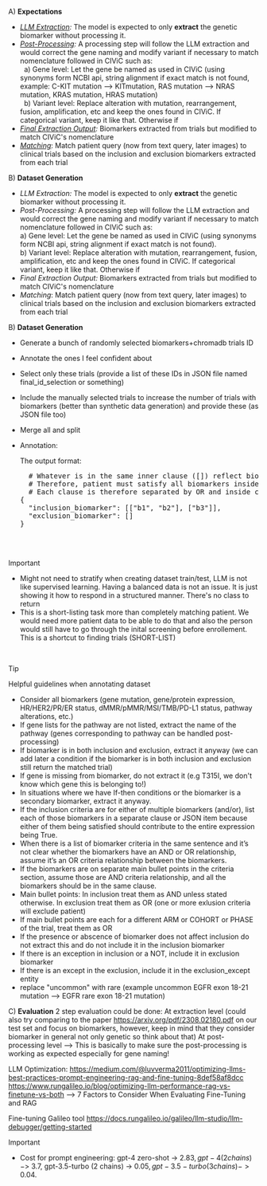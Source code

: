 A) **Expectations**
  - _<ins>LLM Extraction</ins>:_ The model is expected to only **extract** the genetic biomarker without processing it.
  - _<ins>Post-Processing</ins>:_ A processing step will follow the LLM extraction and would correct the gene naming and modify variant if necessary to match nomenclature followed in CIViC such as: <br>
    &nbsp; a) Gene level: Let the gene be named as used in CIViC (using synonyms form NCBI api, string alignment if exact match is not found, example: C-KIT mutation --> KITmutation, RAS mutation --> NRAS mutation, KRAS mutation, HRAS mutation) <br>
    &nbsp; b) Variant level: Replace alteration with mutation, rearrangement, fusion, amplification, etc and keep the ones found in CIViC. If categorical variant, keep it like that. Otherwise if 
  - _<ins>Final Extraction Output</ins>:_ Biomarkers extracted from trials but modified to match CIViC's nomenclature
  - _<ins>Matching</ins>_: Match patient query (now from text query, later images) to clinical trials based on the inclusion and exclusion biomarkers extracted from each trial

B) **Dataset Generation**

  - _LLM Extraction:_ The model is expected to only **extract** the genetic biomarker without processing it.
  - _Post-Processing:_ A processing step will follow the LLM extraction and would correct the gene naming and modify variant if necessary to match nomenclature followed in CIViC such as: <br>
        a) Gene level: Let the gene be named as used in CIViC (using synonyms form NCBI api, string alignment if exact match is not found).<br>
        b) Variant level: Replace alteration with mutation, rearrangement, fusion, amplification, etc and keep the ones found in CIViC. If categorical variant, keep it like that. Otherwise if 
  - _Final Extraction Output:_ Biomarkers extracted from trials but modified to match CIViC's nomenclature
  - _Matching_: Match patient query (now from text query, later images) to clinical trials based on the inclusion and exclusion biomarkers extracted from each trial


B) **Dataset Generation**
- Generate a bunch of randomly selected biomarkers+chromadb trials ID
- Annotate the ones I feel confident about
- Select only these trials (provide a list of these IDs in JSON file named final_id_selection or something)
- Include the manually selected trials to increase the number of trials with biomarkers (better than synthetic data generation) and provide these (as JSON file too)
- Merge all and split
- Annotation:
  
  The output format:
  <pre>
    # Whatever is in the same inner clause ([]) reflect biomarkers that should exist together to render patient eligible (logic AND).
    # Therefore, patient must satisfy all biomarkers inside one of the clauses to be eligible.
    # Each clause is therefore separated by OR and inside clause biomarkers are separated by AND
  {
    "inclusion_biomarker": [["b1", "b2"], ["b3"]],
    "exclusion_biomarker": []
  }</pre>

<br><br>

>[!IMPORTANT]
> - Might not need to stratify when creating dataset train/test, LLM is not like supervised learning. Having a balanced data is not an issue. It is just showing it how to respond in a structured manner. There's no class to return</span>
> - This is a short-listing task more than completely matching patient. We would need more patient data to be able to do that and also the person would still have to go through the inital screening before enrollement. This is a shortcut to finding trials (SHORT-LIST)

<br>

> [!TIP]
> Helpful guidelines when annotating dataset
> - Consider all biomarkers (gene mutation, gene/protein expression, HR/HER2/PR/ER status, dMMR/pMMR/MSI/TMB/PD-L1 status, pathway alterations, etc.)
> - If gene lists for the pathway are not listed, extract the name of the pathway (genes corresponding to pathway can be handled post-processing)
> - If biomarker is in both inclusion and exclusion, extract it anyway (we can add later a condition if the biomarker is in both inclusion and exclusion still return the matched trial)
> - If gene is missing from biomarker, do not extract it (e.g T315I, we don't know which gene this is belonging to!)
> - In situations where we have If-then conditions or the biomarker is a secondary biomarker, extract it anyway.
> - If the inclusion criteria are for either of multiple biomarkers (and/or), list each of those biomarkers in a separate clause or JSON item because either of them being satisfied should contribute to the entire expression being True.
> - When there is a list of biomarker criteria in the same sentence and it’s not clear whether the biomarkers have an AND or OR relationship, assume it’s an OR criteria relationship between the biomarkers.
> - If the biomarkers are on separate main bullet points in the criteria section, assume those are AND criteria relationship, and all the biomarkers should be in the same clause.
> - Main bullet points: In inclusion treat them as AND unless stated otherwise. In exclusion treat them as OR (one or more exlusion criteria will exclude patient)
> - If main bullet points are each for a different ARM or COHORT or PHASE of the trial, treat them as OR
> - If the presence or abscence of biomarker does not affect inclusion do not extract this and do not include it in the inclusion biomarker
> - If there is an exception in inclusion or a NOT, include it in exclusion biomarker
> - If there is an except in the exclusion, include it in the exclusion_except entity
> - replace "uncommon" with rare (example uncommon EGFR exon 18-21 mutation --> EGFR rare exon 18-21 mutation)


C) **Evaluation**
2 step evaluation could be done:
At extraction level (could also try comparing to the paper https://arxiv.org/pdf/2308.02180.pdf on our test set and focus on biomarkers, however, keep in mind that they consider biomarker in general not only genetic so think about that)
At post-processing level --> This is basically to make sure the post-processing is working as expected especially for gene naming! 



LLM Optimization:
https://medium.com/@luvverma2011/optimizing-llms-best-practices-prompt-engineering-rag-and-fine-tuning-8def58af8dcc
https://www.rungalileo.io/blog/optimizing-llm-performance-rag-vs-finetune-vs-both --> 7 Factors to Consider When Evaluating Fine-Tuning and RAG


Fine-tuning Galileo tool https://docs.rungalileo.io/galileo/llm-studio/llm-debugger/getting-started

>[!IMPORTANT]
> - Cost for prompt engineering: gpt-4 zero-shot -> 2.83$, gpt-4 (2 chains) -> ~3.7$, gpt-3.5-turbo (2 chains) -> 0.05$, gpt-3.5-turbo (3 chains) -> 0.04$. 



